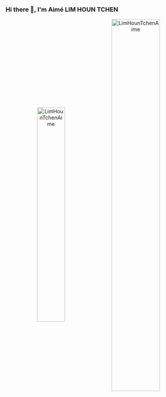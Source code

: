 ### Hi there 👋, I'm Aimé LIM HOUN TCHEN

<div align="center">
    <img align="center" width="38.5%" src="https://github-readme-stats.vercel.app/api/top-langs?username=LimHounTchenAime&show_icons=true&locale=en&layout=compact" alt="LimHounTchenAime" />
    <img align="center" width="50.7%" src="https://github-readme-stats.vercel.app/api?username=LimHounTchenAime&show_icons=true&locale=en" alt="LimHounTchenAime" /><!--&include_all_commits=true-->
</div>